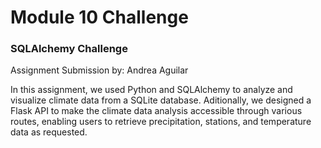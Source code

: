 # Module 10 Challenge

### SQLAlchemy Challenge

Assignment Submission by: Andrea Aguilar


In this assignment, we used Python and SQLAlchemy to analyze and visualize climate data from a SQLite database. Aditionally, we designed a Flask API to make the climate data analysis accessible through various routes, enabling users to retrieve precipitation, stations, and temperature data as requested. 
